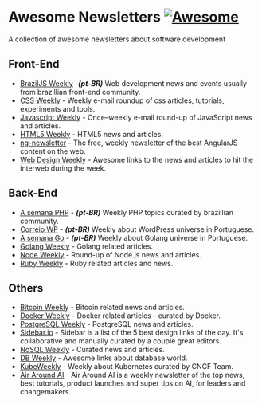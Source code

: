 # Awesome Newsletters [![Awesome](https://cdn.rawgit.com/sindresorhus/awesome/d7305f38d29fed78fa85652e3a63e154dd8e8829/media/badge.svg)](https://github.com/sindresorhus/awesome)
A collection of awesome newsletters about software development

## Front-End
* [BrazilJS Weekly](http://us5.campaign-archive2.com/home/?u=77b6594f10bba05dcc722c80e&id=e6beed4270) -***(pt-BR)*** Web development news and events usually from brazillian front-end community.
* [CSS Weekly](http://css-weekly.com/) - Weekly e-mail roundup of css articles, tutorials, experiments and tools.
* [Javascript Weekly](http://javascriptweekly.com/) - Once–weekly e-mail round-up of JavaScript news and articles.
* [HTML5 Weekly](http://html5weekly.com/) - HTML5 news and articles.
* [ng-newsletter](http://www.ng-newsletter.com/) - The free, weekly newsletter of the best AngularJS content on the web.
* [Web Design Weekly](http://web-design-weekly.com/) - Awesome links to the news and articles to hit the interweb during the week.

## Back-End
* [A semana PHP](http://asemanaphp.com.br/) - ***(pt-BR)*** Weekly PHP topics curated by brazillian community.
* [Correio WP](http://correiowp.com/) - ***(pt-BR)*** Weekly about WordPress universe in Portuguese.
* [A semana Go](https://www.getrevue.co/profile/a-semana-go) - ***(pt-BR)*** Weekly about Golang universe in Portuguese.
* [Golang Weekly](http://golangweekly.com/) - Golang related articles.
* [Node Weekly](http://nodeweekly.com/) - Round-up of Node.js news and articles.
* [Ruby Weekly](http://rubyweekly.com/) - Ruby related articles and news.


## Others
* [Bitcoin Weekly](http://bitcoinweekly.com/) - Bitcoin related news and articles.
* [Docker Weekly](https://www.docker.com/newsletter-subscription) - Docker related articles - curated by Docker.
* [PostgreSQL Weekly](http://postgresweekly.com/) - PostgreSQL news and articles.
* [Sidebar.io](http://sidebar.io/) - Sidebar is a list of the 5 best design links of the day. It's collaborative and manually curated by a couple great editors.
* [NoSQL Weekly](http://us2.campaign-archive2.com/home/?u=72f68dcee17c92724bc7822fb&id=2f0470315b) - Curated news and articles.
* [DB Weekly](http://dbweekly.com/issues) - Awesome links about database world.
* [KubeWeekly](https://us10.campaign-archive.com/home/?u=3885586f8f1175194017967d6&id=11c1b8bcb2) - Weekly about Kubernetes  curated by CNCF Team.
* [Air Around AI](https://airaroundai.substack.com/) - Air Around AI is a weekly newsletter of the top news, best tutorials, product launches and super tips on AI, for leaders and changemakers.
